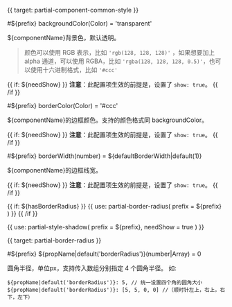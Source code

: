 
{{ target: partial-component-common-style }}

#${prefix} backgroundColor(Color) = 'transparent'

<ExampleUIControlColor />

${componentName}背景色，默认透明。

> 颜色可以使用 RGB 表示，比如 `'rgb(128, 128, 128)'`   ，如果想要加上 alpha 通道，可以使用 RGBA，比如 `'rgba(128, 128, 128, 0.5)'`，也可以使用十六进制格式，比如 `'#ccc'`

{{ if: ${needShow} }}
**注意**：此配置项生效的前提是，设置了 `show: true`。
{{ /if }}

#${prefix} borderColor(Color) = '#ccc'

<ExampleUIControlColor default="#ccc" />

${componentName}的边框颜色。支持的颜色格式同 backgroundColor。

{{ if: ${needShow} }}
**注意**：此配置项生效的前提是，设置了 `show: true`。
{{ /if }}

#${prefix} borderWidth(number) = ${defaultBorderWidth|default(1)}

<ExampleUIControlNumber default="${defaultBorderWidth|default(1)}" min="0" step="0.5" />

${componentName}的边框线宽。

{{ if: ${needShow} }}
**注意**：此配置项生效的前提是，设置了 `show: true`。
{{ /if }}

{{ if: ${hasBorderRadius} }}
{{ use: partial-border-radius(
    prefix = ${prefix}
) }}
{{ /if }}

{{ use: partial-style-shadow(
    prefix = ${prefix},
    needShow = true
) }}



{{ target: partial-border-radius }}

#${prefix} ${propName|default('borderRadius')}(number|Array) = 0

<ExampleUIControlVector min="0" dims="LT,RT,RB,LB"  />

圆角半径，单位px，支持传入数组分别指定 4 个圆角半径。
如:
```
${propName|default('borderRadius')}: 5, // 统一设置四个角的圆角大小
${propName|default('borderRadius')}: [5, 5, 0, 0] //（顺时针左上，右上，右下，左下）
```


